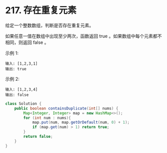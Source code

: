 # 217. 存在重复元素

给定一个整数数组，判断是否存在重复元素。

如果任意一值在数组中出现至少两次，函数返回 true 。如果数组中每个元素都不相同，则返回 false 。

示例 1:
```
输入: [1,2,3,1]
输出: true
```
示例 2:
```
输入: [1,2,3,4]
输出: false
```

```java
class Solution {
    public boolean containsDuplicate(int[] nums) {
        Map<Integer, Integer> map = new HashMap<>();
        for (int num : nums){
            map.put(num, map.getOrDefault(num, 0) + 1);
            if (map.get(num) > 1) return true;
        }
        return false;
    }
}
```